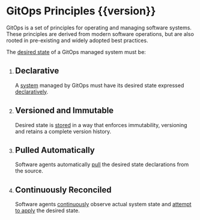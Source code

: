 # GitOps Principles {{version}}

GitOps is a set of principles for operating and managing software systems.
These principles are derived from modern software operations, but are also rooted in pre-existing and widely adopted best practices.

The [desired state](./GLOSSARY.md#desired-state) of a GitOps managed system must be:

1. ## Declarative

    A [system](./GLOSSARY.md#software-system) managed by GitOps must have its desired state expressed [declaratively](./GLOSSARY.md#declarative-description).

2. ## Versioned and Immutable

    Desired state is [stored](./GLOSSARY.md#state-store) in a way that enforces immutability, versioning and retains a complete version history.

3. ## Pulled Automatically

    Software agents automatically [pull](./GLOSSARY.md#pull) the desired state declarations from the source.

 4. ## Continuously Reconciled

    Software agents [continuously](./GLOSSARY.md#continuous) observe actual system state and [attempt to apply](./GLOSSARY.md#reconciliation) the desired state.
    

